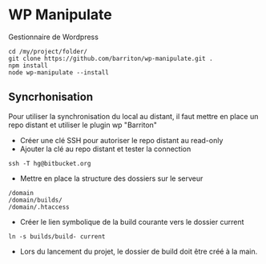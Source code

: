 # WP Manipulate

Gestionnaire de Wordpress

```
cd /my/project/folder/
git clone https://github.com/barriton/wp-manipulate.git .
npm install
node wp-manipulate --install
```

## Syncrhonisation

Pour utiliser la synchronisation du local au distant, il faut mettre en place un repo distant et utiliser le plugin wp "Barriton"

* Créer une clé SSH pour autoriser le repo distant au read-only
* Ajouter la clé au repo distant et tester la connection
```
ssh -T hg@bitbucket.org
```
* Mettre en place la structure des dossiers sur le serveur
```
/domain
/domain/builds/
/domain/.htaccess
```
* Créer le lien symbolique de la build courante vers le dossier current
```
ln -s builds/build- current
```
* Lors du lancement du projet, le dossier de build doit être créé à la main.